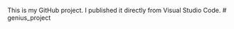 This is my GitHub project. I published it directly from Visual Studio Code.
#   g e n i u s _ p r o j e c t  
 